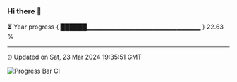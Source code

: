 ### Hi there 👋

⏳ Year progress { ██████▁▁▁▁▁▁▁▁▁▁▁▁▁▁▁▁▁▁▁▁▁▁▁▁ } 22.63 %

---

⏰ Updated on Sat, 23 Mar 2024 19:35:51 GMT

![Progress Bar CI](https://github.com/IshwaranRudhara/GIT-ACTION/workflows/Progress%20Bar%20CI/badge.svg)
